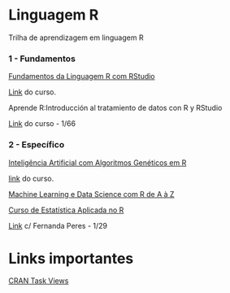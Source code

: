 # Linguagem R

Trilha de aprendizagem em linguagem R

### 1 - Fundamentos

[Fundamentos da Linguagem R com RStudio](https://github.com/renatogcruz/R/tree/main/Introducao_da_linguagem_R_com_RStudio)

[Link](https://www.udemy.com/course/fundamentos-da-linguagem-r-com-rstudio/) do curso.

Aprende R:Introducción al tratamiento de datos con R y RStudio

[Link](https://www.youtube.com/playlist?list=PLnXFIHWLWQXFOIOdpAv2ioBHQuYgV7x2t) do curso - 1/66 



### 2 - Específico

[Inteligência Artificial com Algoritmos Genéticos em R](https://github.com/renatogcruz/R/tree/main/Inteligenca_artificial_com_algoritmos_geneticos_em_R)

[link](https://www.udemy.com/course/inteligencia-artificial-com-algoritmos-geneticos/) do curso.

[Machine Learning e Data Science com R de A à Z](https://www.udemy.com/course/machine-learning-e-data-science-com-r/)

[Curso de Estatística Aplicada no R]()

[Link](https://www.youtube.com/watch?v=WVogdSlk7gY&list=PLOw62cBQ5j9VE9X4cCCfFMjW_hhEAJUhU) c/ Fernanda Peres - 1/29


# Links importantes

[CRAN Task Views](https://cran.r-project.org/web/views/)
